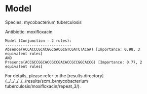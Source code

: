 
# Model

Species: mycobacterium tuberculosis

Antibiotic: moxifloxacin

```
Model (Conjunction - 2 rules):
------------------------------
Absence(ACCACCCGCACGGCGACGCGTCGATCTACGA) [Importance: 0.98, 3 equivalent rules]
AND
Presence(ACCGCCGGCACCGCCGACACCGCCGGCACCG) [Importance: 0.77, 2 equivalent rules]

```

For details, please refer to the [results directory](../../../../../results/scm_b/mycobacterium tuberculosis/moxifloxacin/repeat_3/).

